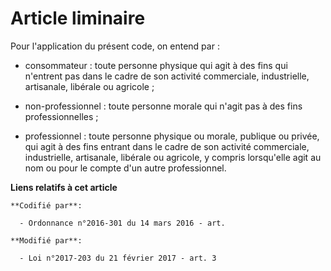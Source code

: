 # Article liminaire

Pour l'application du présent code, on entend par :

- consommateur : toute personne physique qui agit à des fins qui n'entrent pas dans le cadre de son activité commerciale,
industrielle, artisanale, libérale ou agricole ;

- non-professionnel : toute personne morale qui n'agit pas à des fins professionnelles ;

- professionnel : toute personne physique ou morale, publique ou privée, qui agit à des fins entrant dans le cadre de son
activité commerciale, industrielle, artisanale, libérale ou agricole, y compris lorsqu'elle agit au nom ou pour le compte
d'un autre professionnel.

**Liens relatifs à cet article**

	**Codifié par**:

	  - Ordonnance n°2016-301 du 14 mars 2016 - art.

	**Modifié par**:

	  - Loi n°2017-203 du 21 février 2017 - art. 3
